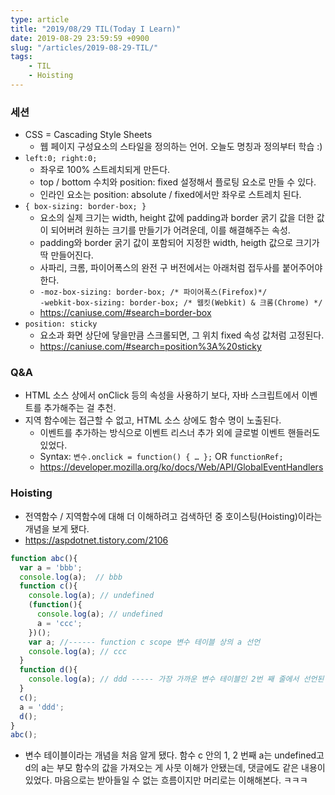 ```yaml
---
type: article
title: "2019/08/29 TIL(Today I Learn)"
date: 2019-08-29 23:59:59 +0900
slug: "/articles/2019-08-29-TIL/"
tags:
    - TIL
    - Hoisting
---
```


### 세션
* CSS = Cascading Style Sheets
  * 웹 페이지 구성요소의 스타일을 정의하는 언어. 오늘도 명칭과 정의부터 학습 :)
* `left:0; right:0;`
  * 좌우로 100% 스트레치되게 만든다.
  * top / bottom 수치와 position: fixed 설정해서 플로팅 요소로 만들 수 있다.
  * 인라인 요소는 position: absolute / fixed에서만 좌우로 스트레치 된다.
* `{ box-sizing: border-box; }`
  * 요소의 실제 크기는 width, height 값에 padding과 border 굵기 값을 더한 값이 되어버려 원하는 크기를 만들기가 어려운데, 이를 해결해주는 속성.
  * padding와 border 굵기 값이 포함되어 지정한 width, heigth 값으로 크기가 딱 만들어진다.
  * 사파리, 크롬, 파이어폭스의 완전 구 버전에서는 아래처럼 접두사를 붙어주어야한다.
  * `-moz-box-sizing: border-box; /* 파이어폭스(Firefox)*/`  
`-webkit-box-sizing: border-box; /* 웹킷(Webkit) & 크롬(Chrome) */`
  * https://caniuse.com/#search=border-box
* `position: sticky`
  * 요소과 화면 상단에 닿을만큼 스크롤되면, 그 위치 fixed 속성 값처럼 고정된다.
  * https://caniuse.com/#search=position%3A%20sticky

### Q&A
* HTML 소스 상에서 onClick 등의 속성을 사용하기 보다, 자바 스크립트에서 이벤트를 추가해주는 걸 추천.
* 지역 함수에는 접근할 수 없고, HTML 소스 상에도 함수 명이 노출된다.
  * 이벤트를 추가하는 방식으로 이벤트 리스너 추가 외에 글로벌 이벤트 핸들러도 있었다.
  * Syntax: `변수.onclick = function() { … };` OR `functionRef;`
  * https://developer.mozilla.org/ko/docs/Web/API/GlobalEventHandlers

### Hoisting
* 전역함수 / 지역함수에 대해 더 이해하려고 검색하던 중 호이스팅(Hoisting)이라는 개념을 보게 됐다.
* https://aspdotnet.tistory.com/2106
```js
function abc(){
  var a = 'bbb';
  console.log(a);  // bbb
  function c(){
    console.log(a); // undefined
    (function(){
      console.log(a); // undefined
      a = 'ccc';
    })();
    var a; //------ function c scope 변수 테이블 상의 a 선언
    console.log(a); // ccc
  }
  function d(){
    console.log(a); // ddd ----- 가장 가까운 변수 테이블인 2번 째 줄에서 선언된 aaa를 참조함
  }
  c();
  a = 'ddd';
  d(); 
}
abc();
```
* 변수 테이블이라는 개념을 처음 알게 됐다. 함수 c 안의 1, 2 번째 a는 undefined고 d의 a는 부모 함수의 값을 가져오는 게 사뭇 이해가 안됐는데, 댓글에도 같은 내용이 있었다. 마음으로는 받아들일 수 없는 흐름이지만 머리로는 이해해본다. ㅋㅋㅋ